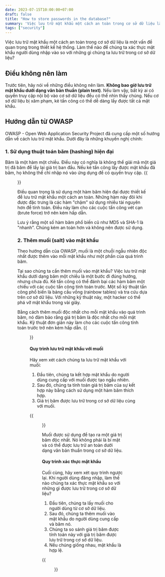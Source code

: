 ```yaml
---
date: 2023-07-15T10:00:00+07:00
draft: false
title: "How to store passwords in the database?"
summary: 'Việc lưu trữ mật khẩu một cách an toàn trong cơ sở dữ liệu là một vấn đề quan trọng trong thiết kế hệ thống. Làm thế nào để chúng ta xác thực mật khẩu người dùng nhập vào so với những gì chúng ta lưu trữ trong cơ sở dữ liệu?'
tags: ["security"]
---
```


Việc lưu trữ mật khẩu một cách an toàn trong cơ sở dữ liệu là một vấn đề quan trọng trong thiết kế hệ thống. Làm thế nào để chúng ta xác thực mật khẩu người dùng nhập vào so với những gì chúng ta lưu trữ trong cơ sở dữ liệu?

## Điều không nên làm

Trước tiên, hãy nói về những điều không nên làm. **Không bao giờ lưu trữ mật khẩu dưới dạng văn bản thuần (plain text)**. Nếu làm vậy, bất kỳ ai có quyền truy cập nội bộ vào cơ sở dữ liệu đều có thể nhìn thấy chúng. Nếu cơ sở dữ liệu bị xâm phạm, kẻ tấn công có thể dễ dàng lấy được tất cả mật khẩu.

## Hướng dẫn từ OWASP

OWASP - Open Web Application Security Project đã cung cấp một số hướng dẫn về cách lưu trữ mật khẩu. Dưới đây là những khuyến nghị chính:

### 1. Sử dụng thuật toán băm (hashing) hiện đại

Băm là một hàm một chiều. Điều này có nghĩa là không thể giải mã một giá trị đã băm để lấy lại giá trị ban đầu. Nếu kẻ tấn công lấy được mật khẩu đã băm, họ không thể chỉ nhập nó vào ứng dụng để có quyền truy cập.
{{<figure src="./image1.png" width="500px" class="center">}}

Điều quan trọng là sử dụng một hàm băm hiện đại được thiết kế để lưu trữ mật khẩu một cách an toàn. Những hàm này đôi khi được đặc trưng là các hàm "chậm" sử dụng nhiều tài nguyên hơn để tính toán. Điều này làm cho các cuộc tấn công vét cạn (brute force) trở nên kém hấp dẫn.

Lưu ý rằng một số hàm băm phổ biến cũ như MD5 và SHA-1 là "nhanh". Chúng kém an toàn hơn và không nên được sử dụng.

### 2. Thêm muối (salt) vào mật khẩu

Theo hướng dẫn của OWASP, muối là một chuỗi ngẫu nhiên độc nhất được thêm vào mỗi mật khẩu như một phần của quá trình băm.

Tại sao chúng ta cần thêm muối vào mật khẩu? Việc lưu trữ mật khẩu dưới dạng băm một chiều là một bước đi đúng hướng, nhưng chưa đủ. Kẻ tấn công có thể đánh bại các hàm băm một chiều với các cuộc tấn công tính toán trước. Một số kỹ thuật tấn công phổ biến là bảng cầu vồng (rainbow tables) và tra cứu dựa trên cơ sở dữ liệu. Với những kỹ thuật này, một hacker có thể phá vỡ mật khẩu trong vài giây.

Bằng cách thêm muối độc nhất cho mỗi mật khẩu vào quá trình băm, nó đảm bảo rằng giá trị băm là độc nhất cho mỗi mật khẩu. Kỹ thuật đơn giản này làm cho các cuộc tấn công tính toán trước trở nên kém hấp dẫn.
{{<figure src="./image2.png" width="500px" class="center">}}

#### Quy trình lưu trữ mật khẩu với muối

Hãy xem xét cách chúng ta lưu trữ mật khẩu với muối:

1. Đầu tiên, chúng ta kết hợp mật khẩu do người dùng cung cấp với muối được tạo ngẫu nhiên.
2. Sau đó, chúng ta tính toán giá trị băm của sự kết hợp này bằng cách sử dụng một hàm băm thích hợp.
3. Giá trị băm được lưu trữ trong cơ sở dữ liệu cùng với muối.

{{<figure src="./image3.png" width="500px" class="center">}}

Muối được sử dụng để tạo ra một giá trị băm độc nhất. Nó không phải là bí mật và có thể được lưu trữ an toàn dưới dạng văn bản thuần trong cơ sở dữ liệu.

#### Quy trình xác thực mật khẩu

Cuối cùng, hãy xem xét quy trình ngược lại. Khi người dùng đăng nhập, làm thế nào chúng ta xác thực mật khẩu so với những gì được lưu trữ trong cơ sở dữ liệu?

1. Đầu tiên, chúng ta lấy muối cho người dùng từ cơ sở dữ liệu.
2. Sau đó, chúng ta thêm muối vào mật khẩu do người dùng cung cấp và băm nó.
3. Chúng ta so sánh giá trị băm được tính toán này với giá trị băm được lưu trữ trong cơ sở dữ liệu.
4. Nếu chúng giống nhau, mật khẩu là hợp lệ.

{{<figure src="./image4.png" width="500px" class="center">}}
